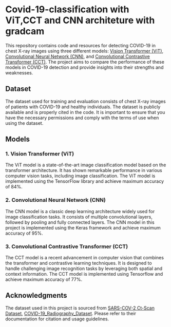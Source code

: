 # Covid-19-classification with ViT,CCT and CNN architeture with gradcam
This repository contains code and resources for detecting COVID-19 in chest X-ray images using three different models: [Vision Transformer (ViT)](https://paperswithcode.com/method/vision-transformer), [Convolutional Neural Network (CNN)](https://www.ibm.com/topics/convolutional-neural-networks), and [Convolutional Contrastive Transformer (CCT)](https://keras.io/examples/vision/cct/). The project aims to compare the performance of these models in COVID-19 detection and provide insights into their strengths and weaknesses.

## Dataset
The dataset used for training and evaluation consists of chest X-ray images of patients with COVID-19 and healthy individuals. The dataset is publicly available and is properly cited in the code. It is important to ensure that you have the necessary permissions and comply with the terms of use when using the dataset.

## Models
### 1. Vision Transformer (ViT)
The ViT model is a state-of-the-art image classification model based on the transformer architecture. It has shown remarkable performance in various computer vision tasks, including image classification. The ViT model is implemented using the TensorFlow library and achieve maximum accuracy of 84%.

### 2. Convolutional Neural Network (CNN)
The CNN model is a classic deep learning architecture widely used for image classification tasks. It consists of multiple convolutional layers, followed by pooling and fully connected layers. The CNN model in this project is implemented using the Keras framework and achieve maximum accuracy of 95%.

### 3. Convolutional Contrastive Transformer (CCT)
The CCT model is a recent advancement in computer vision that combines the transformer and contrastive learning techniques. It is designed to handle challenging image recognition tasks by leveraging both spatial and context information. The CCT model is implemented using Tensorflow and achieve maximum accuracy of 77%.

## Acknowledgments
The dataset used in this project is sourced from [SARS-COV-2 Ct-Scan Dataset](https://www.kaggle.com/datasets/plameneduardo/sarscov2-ctscan-dataset), [COVID-19_Radiography_Dataset](https://www.kaggle.com/datasets/tawsifurrahman/covid19-radiography-database). Please refer to their documentation for citation and usage guidelines.

